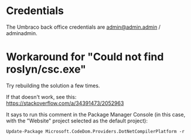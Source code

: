 # Credentials

The Umbraco back office credentials are admin@admin.admin / adminadmin.

# Workaround for "Could not find roslyn/csc.exe"

Try rebuilding the solution a few times.

If that doesn't work, see this: https://stackoverflow.com/a/34391473/2052963

It says to run this comment in the Package Manager Console (in this case, with the "Website" project selected as the default project):

```
Update-Package Microsoft.CodeDom.Providers.DotNetCompilerPlatform -r
```